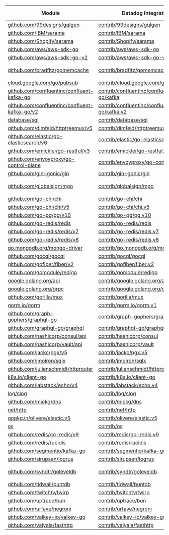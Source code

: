 | Module                                                                                                            | Datadog Integration                                                                                                                                       | Minimum Tested Version                 | Maximum Tested Version                 | Auto-Instrumented  |
|-------------------------------------------------------------------------------------------------------------------|-----------------------------------------------------------------------------------------------------------------------------------------------------------|----------------------------------------|----------------------------------------|--------------------|
| [github.com/99designs/gqlgen](https://pkg.go.dev/github.com/99designs/gqlgen)                                     | [contrib/99designs/gqlgen](https://pkg.go.dev/github.com/DataDog/dd-trace-go/contrib/99designs/gqlgen/v2)                                                 | `v0.17.36`                             | `v0.17.73`                             | :white_check_mark: |
| [github.com/IBM/sarama](https://pkg.go.dev/github.com/IBM/sarama)                                                 | [contrib/IBM/sarama](https://pkg.go.dev/github.com/DataDog/dd-trace-go/contrib/IBM/sarama/v2)                                                             | `v1.40.0`                              | `v1.45.1`                              | :white_check_mark: |
| [github.com/Shopify/sarama](https://pkg.go.dev/github.com/Shopify/sarama)                                         | [contrib/Shopify/sarama](https://pkg.go.dev/github.com/DataDog/dd-trace-go/contrib/Shopify/sarama/v2)                                                     | `v1.38.1`                              | `v1.45.1`                              | :white_check_mark: |
| [github.com/aws/aws-sdk-go](https://pkg.go.dev/github.com/aws/aws-sdk-go)                                         | [contrib/aws/aws-sdk-go](https://pkg.go.dev/github.com/DataDog/dd-trace-go/contrib/aws/aws-sdk-go/v2)                                                     | `v1.44.327`                            | `v1.55.7`                              | :white_check_mark: |
| [github.com/aws/aws-sdk-go-v2](https://pkg.go.dev/github.com/aws/aws-sdk-go-v2)                                   | [contrib/aws/aws-sdk-go-v2](https://pkg.go.dev/github.com/DataDog/dd-trace-go/contrib/aws/aws-sdk-go-v2/v2)                                               | `v1.22.1`                              | `v1.36.3`                              | :white_check_mark: |
| [github.com/bradfitz/gomemcache](https://pkg.go.dev/github.com/bradfitz/gomemcache)                               | [contrib/bradfitz/gomemcache](https://pkg.go.dev/github.com/DataDog/dd-trace-go/contrib/bradfitz/gomemcache/v2)                                           | `v0.0.0-20230611145640-acc696258285`   | `v0.0.0-20250403215159-8d39553ac7cf`   |                    |
| [cloud.google.com/go/pubsub](https://pkg.go.dev/cloud.google.com/go/pubsub)                                       | [contrib/cloud.google.com/go/pubsub.v1](https://pkg.go.dev/github.com/DataDog/dd-trace-go/contrib/cloud.google.com/go/pubsub.v1/v2)                       | `v1.37.0`                              | `v1.49.0`                              | :white_check_mark: |
| [github.com/confluentinc/confluent-kafka-go](https://pkg.go.dev/github.com/confluentinc/confluent-kafka-go)       | [contrib/confluentinc/confluent-kafka-go/kafka](https://pkg.go.dev/github.com/DataDog/dd-trace-go/contrib/confluentinc/confluent-kafka-go/kafka/v2)       | `v1.9.2`                               | `v1.9.2`                               |                    |
| [github.com/confluentinc/confluent-kafka-go/v2](https://pkg.go.dev/github.com/confluentinc/confluent-kafka-go/v2) | [contrib/confluentinc/confluent-kafka-go/kafka.v2](https://pkg.go.dev/github.com/DataDog/dd-trace-go/contrib/confluentinc/confluent-kafka-go/kafka.v2/v2) | `v2.4.0`                               | `v2.10.0`                              |                    |
| [database/sql](https://pkg.go.dev/database/sql)                                                                   | [contrib/database/sql](https://pkg.go.dev/github.com/DataDog/dd-trace-go/contrib/database/sql/v2)                                                         | `N/A`                                  | `N/A`                                  | :white_check_mark: |
| [github.com/dimfeld/httptreemux/v5](https://pkg.go.dev/github.com/dimfeld/httptreemux/v5)                         | [contrib/dimfeld/httptreemux.v5](https://pkg.go.dev/github.com/DataDog/dd-trace-go/contrib/dimfeld/httptreemux.v5/v2)                                     | `v5.5.0`                               | `v5.5.0`                               |                    |
| [github.com/elastic/go-elasticsearch/v6](https://pkg.go.dev/github.com/elastic/go-elasticsearch/v6)               | [contrib/elastic/go-elasticsearch.v6](https://pkg.go.dev/github.com/DataDog/dd-trace-go/contrib/elastic/go-elasticsearch.v6/v2)                           | `v6.8.5`                               | `v6.8.10`                              | :white_check_mark: |
| [github.com/emicklei/go-restful/v3](https://pkg.go.dev/github.com/emicklei/go-restful/v3)                         | [contrib/emicklei/go-restful.v3](https://pkg.go.dev/github.com/DataDog/dd-trace-go/contrib/emicklei/go-restful.v3/v2)                                     | `v3.11.0`                              | `v3.12.2`                              |                    |
| [github.com/envoyproxy/go-control-plane](https://pkg.go.dev/github.com/envoyproxy/go-control-plane)               | [contrib/envoyproxy/go-control-plane](https://pkg.go.dev/github.com/DataDog/dd-trace-go/contrib/envoyproxy/go-control-plane/v2)                           | `v0.13.1`                              | `v0.13.4`                              |                    |
| [github.com/gin-gonic/gin](https://pkg.go.dev/github.com/gin-gonic/gin)                                           | [contrib/gin-gonic/gin](https://pkg.go.dev/github.com/DataDog/dd-trace-go/contrib/gin-gonic/gin/v2)                                                       | `v1.9.1`                               | `v1.10.0`                              | :white_check_mark: |
| [github.com/globalsign/mgo](https://pkg.go.dev/github.com/globalsign/mgo)                                         | [contrib/globalsign/mgo](https://pkg.go.dev/github.com/DataDog/dd-trace-go/contrib/globalsign/mgo/v2)                                                     | `v0.0.0-20181015135952-eeefdecb41b8`   | `v0.0.0-20181015135952-eeefdecb41b8`   |                    |
| [github.com/go-chi/chi](https://pkg.go.dev/github.com/go-chi/chi)                                                 | [contrib/go-chi/chi](https://pkg.go.dev/github.com/DataDog/dd-trace-go/contrib/go-chi/chi/v2)                                                             | `v1.5.4`                               | `v1.5.5`                               | :white_check_mark: |
| [github.com/go-chi/chi/v5](https://pkg.go.dev/github.com/go-chi/chi/v5)                                           | [contrib/go-chi/chi.v5](https://pkg.go.dev/github.com/DataDog/dd-trace-go/contrib/go-chi/chi.v5/v2)                                                       | `v5.0.10`                              | `v5.2.1`                               | :white_check_mark: |
| [github.com/go-pg/pg/v10](https://pkg.go.dev/github.com/go-pg/pg/v10)                                             | [contrib/go-pg/pg.v10](https://pkg.go.dev/github.com/DataDog/dd-trace-go/contrib/go-pg/pg.v10/v2)                                                         | `v10.11.1`                             | `v10.14.0`                             |                    |
| [github.com/go-redis/redis](https://pkg.go.dev/github.com/go-redis/redis)                                         | [contrib/go-redis/redis](https://pkg.go.dev/github.com/DataDog/dd-trace-go/contrib/go-redis/redis/v2)                                                     | `v6.15.9+incompatible`                 | `v6.15.9+incompatible`                 |                    |
| [github.com/go-redis/redis/v7](https://pkg.go.dev/github.com/go-redis/redis/v7)                                   | [contrib/go-redis/redis.v7](https://pkg.go.dev/github.com/DataDog/dd-trace-go/contrib/go-redis/redis.v7/v2)                                               | `v7.4.1`                               | `v7.4.1`                               | :white_check_mark: |
| [github.com/go-redis/redis/v8](https://pkg.go.dev/github.com/go-redis/redis/v8)                                   | [contrib/go-redis/redis.v8](https://pkg.go.dev/github.com/DataDog/dd-trace-go/contrib/go-redis/redis.v8/v2)                                               | `v8.11.5`                              | `v8.11.5`                              | :white_check_mark: |
| [go.mongodb.org/mongo-driver](https://pkg.go.dev/go.mongodb.org/mongo-driver)                                     | [contrib/go.mongodb.org/mongo-driver](https://pkg.go.dev/github.com/DataDog/dd-trace-go/contrib/go.mongodb.org/mongo-driver/v2)                           | `v1.12.1`                              | `v1.17.3`                              |                    |
| [github.com/gocql/gocql](https://pkg.go.dev/github.com/gocql/gocql)                                               | [contrib/gocql/gocql](https://pkg.go.dev/github.com/DataDog/dd-trace-go/contrib/gocql/gocql/v2)                                                           | `v1.6.0`                               | `v1.7.0`                               | :white_check_mark: |
| [github.com/gofiber/fiber/v2](https://pkg.go.dev/github.com/gofiber/fiber/v2)                                     | [contrib/gofiber/fiber.v2](https://pkg.go.dev/github.com/DataDog/dd-trace-go/contrib/gofiber/fiber.v2/v2)                                                 | `v2.52.5`                              | `v2.52.6`                              | :white_check_mark: |
| [github.com/gomodule/redigo](https://pkg.go.dev/github.com/gomodule/redigo)                                       | [contrib/gomodule/redigo](https://pkg.go.dev/github.com/DataDog/dd-trace-go/contrib/gomodule/redigo/v2)                                                   | `v1.8.9`                               | `v1.9.2`                               |                    |
| [google.golang.org/api](https://pkg.go.dev/google.golang.org/api)                                                 | [contrib/google.golang.org/api](https://pkg.go.dev/github.com/DataDog/dd-trace-go/contrib/google.golang.org/api/v2)                                       | `v0.169.0`                             | `v0.233.0`                             |                    |
| [google.golang.org/grpc](https://pkg.go.dev/google.golang.org/grpc)                                               | [contrib/google.golang.org/grpc](https://pkg.go.dev/github.com/DataDog/dd-trace-go/contrib/google.golang.org/grpc/v2)                                     | `v1.70.0`                              | `v1.72.1`                              | :white_check_mark: |
| [github.com/gorilla/mux](https://pkg.go.dev/github.com/gorilla/mux)                                               | [contrib/gorilla/mux](https://pkg.go.dev/github.com/DataDog/dd-trace-go/contrib/gorilla/mux/v2)                                                           | `v1.8.1`                               | `v1.8.1`                               | :white_check_mark: |
| [gorm.io/gorm](https://pkg.go.dev/gorm.io/gorm)                                                                   | [contrib/gorm.io/gorm.v1](https://pkg.go.dev/github.com/DataDog/dd-trace-go/contrib/gorm.io/gorm.v1/v2)                                                   | `v1.25.5`                              | `v1.26.1`                              | :white_check_mark: |
| [github.com/graph-gophers/graphql-go](https://pkg.go.dev/github.com/graph-gophers/graphql-go)                     | [contrib/graph-gophers/graphql-go](https://pkg.go.dev/github.com/DataDog/dd-trace-go/contrib/graph-gophers/graphql-go/v2)                                 | `v1.5.0`                               | `v1.6.0`                               | :white_check_mark: |
| [github.com/graphql-go/graphql](https://pkg.go.dev/github.com/graphql-go/graphql)                                 | [contrib/graphql-go/graphql](https://pkg.go.dev/github.com/DataDog/dd-trace-go/contrib/graphql-go/graphql/v2)                                             | `v0.8.1`                               | `v0.8.1`                               | :white_check_mark: |
| [github.com/hashicorp/consul/api](https://pkg.go.dev/github.com/hashicorp/consul/api)                             | [contrib/hashicorp/consul](https://pkg.go.dev/github.com/DataDog/dd-trace-go/contrib/hashicorp/consul/v2)                                                 | `v1.24.0`                              | `v1.32.1`                              |                    |
| [github.com/hashicorp/vault/api](https://pkg.go.dev/github.com/hashicorp/vault/api)                               | [contrib/hashicorp/vault](https://pkg.go.dev/github.com/DataDog/dd-trace-go/contrib/hashicorp/vault/v2)                                                   | `v1.9.2`                               | `v1.16.0`                              | :white_check_mark: |
| [github.com/jackc/pgx/v5](https://pkg.go.dev/github.com/jackc/pgx/v5)                                             | [contrib/jackc/pgx.v5](https://pkg.go.dev/github.com/DataDog/dd-trace-go/contrib/jackc/pgx.v5/v2)                                                         | `v5.6.0`                               | `v5.7.5`                               | :white_check_mark: |
| [github.com/jmoiron/sqlx](https://pkg.go.dev/github.com/jmoiron/sqlx)                                             | [contrib/jmoiron/sqlx](https://pkg.go.dev/github.com/DataDog/dd-trace-go/contrib/jmoiron/sqlx/v2)                                                         | `v1.3.5`                               | `v1.4.0`                               |                    |
| [github.com/julienschmidt/httprouter](https://pkg.go.dev/github.com/julienschmidt/httprouter)                     | [contrib/julienschmidt/httprouter](https://pkg.go.dev/github.com/DataDog/dd-trace-go/contrib/julienschmidt/httprouter/v2)                                 | `v1.3.0`                               | `v1.3.0`                               | :white_check_mark: |
| [k8s.io/client-go](https://pkg.go.dev/k8s.io/client-go)                                                           | [contrib/k8s.io/client-go](https://pkg.go.dev/github.com/DataDog/dd-trace-go/contrib/k8s.io/client-go/v2)                                                 | `v0.31.4`                              | `v0.33.1`                              | :white_check_mark: |
| [github.com/labstack/echo/v4](https://pkg.go.dev/github.com/labstack/echo/v4)                                     | [contrib/labstack/echo.v4](https://pkg.go.dev/github.com/DataDog/dd-trace-go/contrib/labstack/echo.v4/v2)                                                 | `v4.11.1`                              | `v4.13.3`                              | :white_check_mark: |
| [log/slog](https://pkg.go.dev/log/slog)                                                                           | [contrib/log/slog](https://pkg.go.dev/github.com/DataDog/dd-trace-go/contrib/log/slog/v2)                                                                 | `N/A`                                  | `N/A`                                  | :white_check_mark: |
| [github.com/miekg/dns](https://pkg.go.dev/github.com/miekg/dns)                                                   | [contrib/miekg/dns](https://pkg.go.dev/github.com/DataDog/dd-trace-go/contrib/miekg/dns/v2)                                                               | `v1.1.55`                              | `v1.1.66`                              |                    |
| [net/http](https://pkg.go.dev/net/http)                                                                           | [contrib/net/http](https://pkg.go.dev/github.com/DataDog/dd-trace-go/contrib/net/http/v2)                                                                 | `N/A`                                  | `N/A`                                  | :white_check_mark: |
| [gopkg.in/olivere/elastic.v5](https://pkg.go.dev/gopkg.in/olivere/elastic.v5)                                     | [contrib/olivere/elastic.v5](https://pkg.go.dev/github.com/DataDog/dd-trace-go/contrib/olivere/elastic.v5/v2)                                             | `v5.0.84`                              | `v5.0.86`                              |                    |
| [os](https://pkg.go.dev/os)                                                                                       | [contrib/os](https://pkg.go.dev/github.com/DataDog/dd-trace-go/contrib/os/v2)                                                                             | `N/A`                                  | `N/A`                                  | :white_check_mark: |
| [github.com/redis/go-redis/v9](https://pkg.go.dev/github.com/redis/go-redis/v9)                                   | [contrib/redis/go-redis.v9](https://pkg.go.dev/github.com/DataDog/dd-trace-go/contrib/redis/go-redis.v9/v2)                                               | `v9.1.0`                               | `v9.8.0`                               | :white_check_mark: |
| [github.com/redis/rueidis](https://pkg.go.dev/github.com/redis/rueidis)                                           | [contrib/redis/rueidis](https://pkg.go.dev/github.com/DataDog/dd-trace-go/contrib/redis/rueidis/v2)                                                       | `v1.0.56`                              | `v1.0.60`                              |                    |
| [github.com/segmentio/kafka-go](https://pkg.go.dev/github.com/segmentio/kafka-go)                                 | [contrib/segmentio/kafka-go](https://pkg.go.dev/github.com/DataDog/dd-trace-go/contrib/segmentio/kafka-go/v2)                                             | `v0.4.42`                              | `v0.4.48`                              | :white_check_mark: |
| [github.com/sirupsen/logrus](https://pkg.go.dev/github.com/sirupsen/logrus)                                       | [contrib/sirupsen/logrus](https://pkg.go.dev/github.com/DataDog/dd-trace-go/contrib/sirupsen/logrus/v2)                                                   | `v1.9.3`                               | `v1.9.3`                               | :white_check_mark: |
| [github.com/syndtr/goleveldb](https://pkg.go.dev/github.com/syndtr/goleveldb)                                     | [contrib/syndtr/goleveldb](https://pkg.go.dev/github.com/DataDog/dd-trace-go/contrib/syndtr/goleveldb/v2)                                                 | `v1.0.1-0.20220721030215-126854af5e6d` | `v1.0.1-0.20220721030215-126854af5e6d` |                    |
| [github.com/tidwall/buntdb](https://pkg.go.dev/github.com/tidwall/buntdb)                                         | [contrib/tidwall/buntdb](https://pkg.go.dev/github.com/DataDog/dd-trace-go/contrib/tidwall/buntdb/v2)                                                     | `v1.3.0`                               | `v1.3.2`                               |                    |
| [github.com/twitchtv/twirp](https://pkg.go.dev/github.com/twitchtv/twirp)                                         | [contrib/twitchtv/twirp](https://pkg.go.dev/github.com/DataDog/dd-trace-go/contrib/twitchtv/twirp/v2)                                                     | `v8.1.3+incompatible`                  | `v8.1.3+incompatible`                  | :white_check_mark: |
| [github.com/uptrace/bun](https://pkg.go.dev/github.com/uptrace/bun)                                               | [contrib/uptrace/bun](https://pkg.go.dev/github.com/DataDog/dd-trace-go/contrib/uptrace/bun/v2)                                                           | `v1.1.17`                              | `v1.2.11`                              |                    |
| [github.com/urfave/negroni](https://pkg.go.dev/github.com/urfave/negroni)                                         | [contrib/urfave/negroni](https://pkg.go.dev/github.com/DataDog/dd-trace-go/contrib/urfave/negroni/v2)                                                     | `v1.0.0`                               | `v1.0.0`                               |                    |
| [github.com/valkey-io/valkey-go](https://pkg.go.dev/github.com/valkey-io/valkey-go)                               | [contrib/valkey-io/valkey-go](https://pkg.go.dev/github.com/DataDog/dd-trace-go/contrib/valkey-io/valkey-go/v2)                                           | `v1.0.56`                              | `v1.0.60`                              |                    |
| [github.com/valyala/fasthttp](https://pkg.go.dev/github.com/valyala/fasthttp)                                     | [contrib/valyala/fasthttp](https://pkg.go.dev/github.com/DataDog/dd-trace-go/contrib/valyala/fasthttp/v2)                                                 | `v1.51.0`                              | `v1.62.0`                              |                    |
